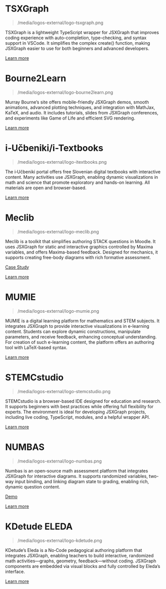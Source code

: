 # TSXGraph

> /media/logos-external/logo-tsxgraph.png

TSXGraph is a lightweight TypeScript wrapper for JSXGraph that improves coding experience with auto-completion, type-checking, and syntax support in VSCode. It simplifies the complex create() function, making JSXGraph easier to use for both beginners and advanced developers.

[Learn more](https://github.com/tom-berend/jsxgraph-wrapper-typescript)

# Bourne2Learn

> /media/logos-external/logo-bourne2learn.png

Murray Bourne’s site offers mobile-friendly JSXGraph demos, smooth animations, advanced plotting techniques, and integration with MathJax, KaTeX, and audio. It includes tutorials, slides from JSXGraph conferences, and experiments like Game of Life and efficient SVG rendering.

[Learn more](https://bourne2learn.com/math/jsxgraph/)

# i‑Učbeniki/i-Textbooks

> /media/logos-external/logo-itextbooks.png

The i‑Učbeniki portal offers free Slovenian digital textbooks with interactive content. Many activities use JSXGraph, enabling dynamic visualizations in math and science that promote exploratory and hands-on learning. All materials are open and browser-based.

[Learn more](https://www.iucbeniki.si)

# Meclib

> /media/logos-external/logo-meclib.png

Meclib is a toolkit that simplifies authoring STACK questions in Moodle. It uses JSXGraph for static and interactive graphics controlled by Maxima variables, and offers Maxima-based feedback. Designed for mechanics, it supports creating free-body diagrams with rich formative assessment.

[Case Study](https://stack-assessment.org/CaseStudies/2025/Mechlib/)

[Learn more](https://github.com/mkraska/meclib)

# MUMIE

> /media/logos-external/logo-mumie.png

MUMIE is a digital learning platform for mathematics and STEM subjects.
It integrates JSXGraph to provide interactive visualizations in e-learning content. Students can explore dynamic constructions, manipulate parameters, and receive feedback, enhancing conceptual understanding. For creation of such e-learning content, the platform offers an authoring tool with LaTeX-based syntax. 

[Learn more](https://www.mumie.net)

# STEMCstudio

> /media/logos-external/logo-stemcstudio.png

STEMCstudio is a browser-based IDE designed for education and research. It supports beginners with best practices while offering full flexibility for experts. The environment is ideal for developing JSXGraph projects, including live coding, TypeScript, modules, and a helpful wrapper API.

[Learn more](https://www.stemcstudio.com)

# NUMBAS

> /media/logos-external/logo-numbas.png

Numbas is an open-source math assessment platform that integrates JSXGraph for interactive diagrams. It supports randomized variables, two-way input binding, and linking diagram state to grading, enabling rich, dynamic question content.

[Demo]( https://numbas.mathcentre.ac.uk/exam/652/jsxgraph-demo/preview/)

[Learn more](https://docs.numbas.org.uk/en/latest/extensions/first-party.html#jsxgraph)

# KDetude ELEDA

> /media/logos-external/logo-kdetude.png

KDetude’s Eleda is a No‑Code pedagogical authoring platform that integrates JSXGraph, enabling teachers to build interactive, randomized math activities—graphs, geometry, feedback—without coding. JSXGraph components are embedded via visual blocks and fully controlled by Eleda’s interface. 

[Learn more](https://kdetude.eu)
